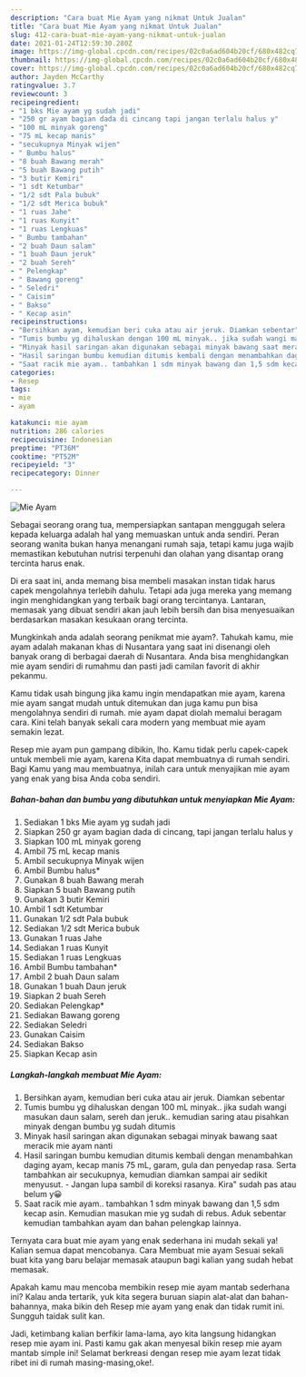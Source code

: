 ```yaml
---
description: "Cara buat Mie Ayam yang nikmat Untuk Jualan"
title: "Cara buat Mie Ayam yang nikmat Untuk Jualan"
slug: 412-cara-buat-mie-ayam-yang-nikmat-untuk-jualan
date: 2021-01-24T12:59:30.280Z
image: https://img-global.cpcdn.com/recipes/02c0a6ad604b20cf/680x482cq70/mie-ayam-foto-resep-utama.jpg
thumbnail: https://img-global.cpcdn.com/recipes/02c0a6ad604b20cf/680x482cq70/mie-ayam-foto-resep-utama.jpg
cover: https://img-global.cpcdn.com/recipes/02c0a6ad604b20cf/680x482cq70/mie-ayam-foto-resep-utama.jpg
author: Jayden McCarthy
ratingvalue: 3.7
reviewcount: 3
recipeingredient:
- "1 bks Mie ayam yg sudah jadi"
- "250 gr ayam bagian dada di cincang tapi jangan terlalu halus y"
- "100 mL minyak goreng"
- "75 mL kecap manis"
- "secukupnya Minyak wijen"
- " Bumbu halus"
- "8 buah Bawang merah"
- "5 buah Bawang putih"
- "3 butir Kemiri"
- "1 sdt Ketumbar"
- "1/2 sdt Pala bubuk"
- "1/2 sdt Merica bubuk"
- "1 ruas Jahe"
- "1 ruas Kunyit"
- "1 ruas Lengkuas"
- " Bumbu tambahan"
- "2 buah Daun salam"
- "1 buah Daun jeruk"
- "2 buah Sereh"
- " Pelengkap"
- " Bawang goreng"
- " Seledri"
- " Caisim"
- " Bakso"
- " Kecap asin"
recipeinstructions:
- "Bersihkan ayam, kemudian beri cuka atau air jeruk. Diamkan sebentar"
- "Tumis bumbu yg dihaluskan dengan 100 mL minyak.. jika sudah wangi masukan daun salam, sereh dan jeruk.. kemudian saring atau pisahkan minyak dengan bumbu yg sudah ditumis"
- "Minyak hasil saringan akan digunakan sebagai minyak bawang saat meracik mie ayam nanti"
- "Hasil saringan bumbu kemudian ditumis kembali dengan menambahkan daging ayam, kecap manis 75 mL, garam, gula dan penyedap rasa. Serta tambahkan air secukupnya, kemudian diamkan sampai air sedikit menyusut. Jangan lupa sambil di koreksi rasanya. Kira&#34; sudah pas atau belum y😀"
- "Saat racik mie ayam.. tambahkan 1 sdm minyak bawang dan 1,5 sdm kecap asin. Kemudian masukan mie yg sudah di rebus. Aduk sebentar kemudian tambahkan ayam dan bahan pelengkap lainnya."
categories:
- Resep
tags:
- mie
- ayam

katakunci: mie ayam 
nutrition: 286 calories
recipecuisine: Indonesian
preptime: "PT36M"
cooktime: "PT52M"
recipeyield: "3"
recipecategory: Dinner

---
```



![Mie Ayam](https://img-global.cpcdn.com/recipes/02c0a6ad604b20cf/680x482cq70/mie-ayam-foto-resep-utama.jpg)

Sebagai seorang orang tua, mempersiapkan santapan menggugah selera kepada keluarga adalah hal yang memuaskan untuk anda sendiri. Peran seorang  wanita bukan hanya menangani rumah saja, tetapi kamu juga wajib memastikan kebutuhan nutrisi terpenuhi dan olahan yang disantap orang tercinta harus enak.

Di era  saat ini, anda memang bisa membeli masakan instan tidak harus capek mengolahnya terlebih dahulu. Tetapi ada juga mereka yang memang ingin menghidangkan yang terbaik bagi orang tercintanya. Lantaran, memasak yang dibuat sendiri akan jauh lebih bersih dan bisa menyesuaikan berdasarkan masakan kesukaan orang tercinta. 



Mungkinkah anda adalah seorang penikmat mie ayam?. Tahukah kamu, mie ayam adalah makanan khas di Nusantara yang saat ini disenangi oleh banyak orang di berbagai daerah di Nusantara. Anda bisa menghidangkan mie ayam sendiri di rumahmu dan pasti jadi camilan favorit di akhir pekanmu.

Kamu tidak usah bingung jika kamu ingin mendapatkan mie ayam, karena mie ayam sangat mudah untuk ditemukan dan juga kamu pun bisa mengolahnya sendiri di rumah. mie ayam dapat diolah memalui beragam cara. Kini telah banyak sekali cara modern yang membuat mie ayam semakin lezat.

Resep mie ayam pun gampang dibikin, lho. Kamu tidak perlu capek-capek untuk membeli mie ayam, karena Kita dapat membuatnya di rumah sendiri. Bagi Kamu yang mau membuatnya, inilah cara untuk menyajikan mie ayam yang enak yang bisa Anda coba sendiri.

<!--inarticleads1-->

##### Bahan-bahan dan bumbu yang dibutuhkan untuk menyiapkan Mie Ayam:

1. Sediakan 1 bks Mie ayam yg sudah jadi
1. Siapkan 250 gr ayam bagian dada di cincang, tapi jangan terlalu halus y
1. Siapkan 100 mL minyak goreng
1. Ambil 75 mL kecap manis
1. Ambil secukupnya Minyak wijen
1. Ambil  Bumbu halus*
1. Gunakan 8 buah Bawang merah
1. Siapkan 5 buah Bawang putih
1. Gunakan 3 butir Kemiri
1. Ambil 1 sdt Ketumbar
1. Gunakan 1/2 sdt Pala bubuk
1. Sediakan 1/2 sdt Merica bubuk
1. Gunakan 1 ruas Jahe
1. Sediakan 1 ruas Kunyit
1. Sediakan 1 ruas Lengkuas
1. Ambil  Bumbu tambahan*
1. Ambil 2 buah Daun salam
1. Gunakan 1 buah Daun jeruk
1. Siapkan 2 buah Sereh
1. Sediakan  Pelengkap*
1. Sediakan  Bawang goreng
1. Sediakan  Seledri
1. Gunakan  Caisim
1. Sediakan  Bakso
1. Siapkan  Kecap asin




<!--inarticleads2-->

##### Langkah-langkah membuat Mie Ayam:

1. Bersihkan ayam, kemudian beri cuka atau air jeruk. Diamkan sebentar
1. Tumis bumbu yg dihaluskan dengan 100 mL minyak.. jika sudah wangi masukan daun salam, sereh dan jeruk.. kemudian saring atau pisahkan minyak dengan bumbu yg sudah ditumis
1. Minyak hasil saringan akan digunakan sebagai minyak bawang saat meracik mie ayam nanti
1. Hasil saringan bumbu kemudian ditumis kembali dengan menambahkan daging ayam, kecap manis 75 mL, garam, gula dan penyedap rasa. Serta tambahkan air secukupnya, kemudian diamkan sampai air sedikit menyusut. - Jangan lupa sambil di koreksi rasanya. Kira&#34; sudah pas atau belum y😀
1. Saat racik mie ayam.. tambahkan 1 sdm minyak bawang dan 1,5 sdm kecap asin. Kemudian masukan mie yg sudah di rebus. Aduk sebentar kemudian tambahkan ayam dan bahan pelengkap lainnya.




Ternyata cara buat mie ayam yang enak sederhana ini mudah sekali ya! Kalian semua dapat mencobanya. Cara Membuat mie ayam Sesuai sekali buat kita yang baru belajar memasak ataupun bagi kalian yang sudah hebat memasak.

Apakah kamu mau mencoba membikin resep mie ayam mantab sederhana ini? Kalau anda tertarik, yuk kita segera buruan siapin alat-alat dan bahan-bahannya, maka bikin deh Resep mie ayam yang enak dan tidak rumit ini. Sungguh taidak sulit kan. 

Jadi, ketimbang kalian berfikir lama-lama, ayo kita langsung hidangkan resep mie ayam ini. Pasti kamu gak akan menyesal bikin resep mie ayam mantab simple ini! Selamat berkreasi dengan resep mie ayam lezat tidak ribet ini di rumah masing-masing,oke!.

